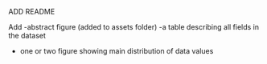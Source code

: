 ADD README

Add 
-abstract figure (added to assets folder)
-a table describing all fields in the dataset
- one or two figure showing main distribution of data values
